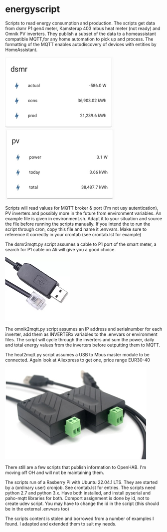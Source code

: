 # energyscript
Scripts to read energy consumption and production.
The scripts get data from dsmr P1 gen4 meter, Kamsterup 403 mbus heat meter (not ready) and Omnik PV inverters.
They publish a subset of the data to a homeassistant compatible MQTT,for any home automation to pick up and process.
The formatting of the MQTT enables autodiscovery of devices with entities by HomeAssistant.

![missing image](https://github.com/coyte/energyscript/blob/master/dsmr.png) ![missing image](https://github.com/coyte/energyscript/blob/master/pv.png)



Scripts will read values for MQTT broker & port (I'm not usy autentication), PV inverters and possibly more in the future from environment variables. An example file is given in environment.sh. Adapt it to your situation and source the file before running the scripts manually.
If you intend the to run the script through cron, copy this file and name it .envvars. Make sure to reference it correctly in your crontab (see crontab.lst for example)

The dsmr2mqtt.py script assumes a cable to P1 port of the smart meter, a search for P1 cable on Ali will give you a good choice.

![missing image](https://github.com/coyte/energyscript/blob/master/p1cable.png)


The omnik2mqtt.py script assumes an IP address and serialnumber for each inverter, add them as INVERTERx variables to the .envvars or environment files. The script will cycle through the inverters and sum the power, daily and total energy values from the inverters before outputting them to MQTT.

The heat2mqtt.py script assumes a USB to Mbus master module to be connected. Again look at Aliexpress to get one, price range EUR30-40

![missing image](https://github.com/coyte/energyscript/blob/master/mbus.png)


There still are a few scripts that publish information to OpenHAB. I'm moving off OH and will not be maintaining them.

The scripts run of a Rasberry Pi with Ubuntu 22.04.1 LTS. They are started by a (ordinary user) cronjob. See crontab.lst for entries. The scripts need python 2.7 and python 3.x. Have both installed, and install pyserial and paho-mqtt libraries for both. Comport assignment is done by id, not to create udev script. You may have to change the id in the script (this should be in the external .envvars too)

The scripts content is stolen and borrowed from a number of examples I found. I adapted and extended them to suit my needs.
